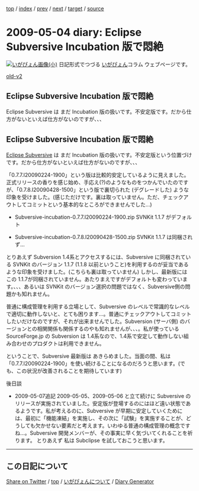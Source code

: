 [top](https://igapyon.github.io/diary/) 
 / [index](https://igapyon.github.io/diary/2009/index.html) 
 / [prev](https://igapyon.github.io/diary/2009/ig090430.html) 
 / [next](https://igapyon.github.io/diary/2009/ig090505.html) 
 / [target](https://igapyon.github.io/diary/2009/ig090504.html) 
 / [source](https://github.com/igapyon/diary/blob/gh-pages/2009/ig090504.html.src.md) 

2009-05-04 diary: Eclipse Subversive Incubation 版で悶絶
=====================================================================================================
[![いがぴょん画像(小)](https://igapyon.github.io/diary/images/iga200306s.jpg "いがぴょん")](https://igapyon.github.io/diary/memo/memoigapyon.html) 日記形式でつづる [いがぴょん](https://igapyon.github.io/diary/memo/memoigapyon.html)コラム ウェブページです。

[old-v2](ig090504-orig.html)

## Eclipse Subversive Incubation 版で悶絶

Eclipse Subversive は まだ Incubation 版の扱いです。不安定版です。だから仕方がないといえば仕方がないのですが、、、


## Eclipse Subversive Incubation 版で悶絶

[Eclipse Subversive](http://www.eclipse.org/subversive/) は まだ Incubation 版の扱いです。不安定版という位置づけです。だから仕方がないといえば仕方がないのですが、、、

「0.7.7.I20090224-1900」という版は比較的安定しているように見えました。正式リリースの香りを感じ始め、手応え(?)のようなものをつかんでいたのですが、「0.7.8.I20090428-1500」という版で裏切られた
(デグレードした) ような印象を受けました。(感じただけです。裏は取っていません。ただ、チェックアウトしてコミットという基本的なところができませんでした…)

* Subversive-incubation-0.7.7.I20090224-1900.zip
  SVNKit 1.1.7 がデフォルト
  
* Subversive-incubation-0.7.8.I20090428-1500.zip
  SVNKit 1.1.7 は同梱されず…

とりあえず Subversion 1.4系とアクセスするには、Subversive に同梱されている SVNKit のバージョン 1.1.7
(1.1.8 以前ということ)を利用するのが妥当であるような印象を受けました。(こちらも裏は取っていません) しかし、最新版には この 1.1.7が同梱されていません。あたりまえですがデフォルトも変わっています。、、、あるいは SVNKit のバージョン選択の問題ではなく、Subversive側の問題かも知れません。

普通に構成管理を利用する立場として、Subversive のレベルで常識的なレベルで適切に動作しないと、とても困ります…。普通にチェックアウトしてコミットしたいだけなのですが、それが出来ませんでした。Subversion (サーバ側) のバージョンとの相関関係も関係するのやも知れませんが、、、。私が使っている SourceForge.jp の Subversion は 1.4系なので、1.4系で安定して動作しない組み合わせのプロダクトは利用できません。

ということで、Subversive 最新版は あきらめました。当面の間、私は「0.7.7.I20090224-1900」を使い続けることになるのだろうと思います。(でも、この状況が改善されることを期待しています)

後日談

* 2009-05-07追記 2009-05-05、2009-05-06 と立て続けに Subversive のリリースが実施されていました。安定版が登場するのにはほど遠い状態であるようです。私が考えるのに、Subversive
  が早期に安定していくためには、最初に「機能凍結」を実施し、その次に「試験」を実施することが、どうしても欠かせない要素だと考えます。いわゆる普通の構成管理の概念ですね…。Subversive
  開発メンバーが、その事実に早く気づいてくれることを祈ります。
  とりあえず 私は Subclipse を試しておこうと思います。

----------------------------------------------------------------------------------------------------

## この日記について

[Share on Twitter](https://twitter.com/intent/tweet?hashtags=igapyon%2Cdiary%2C%E3%81%84%E3%81%8C%E3%81%B4%E3%82%87%E3%82%93&text=Eclipse+Subversive+Incubation+%E7%89%88%E3%81%A7%E6%82%B6%E7%B5%B6&url=https%3A%2F%2Figapyon.github.io%2Fdiary%2F2009%2Fig090504.html) / [top](../index.html) / [いがぴょんについて](https://igapyon.github.io/diary/memo/memoigapyon.html) / [Diary Generator](https://github.com/igapyon/igapyonv3)
